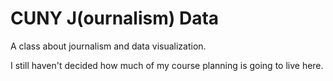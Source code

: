 CUNY J(ournalism) Data
=========

A class about journalism and data visualization. 

I still haven't decided how much of my course planning is going to live here.
